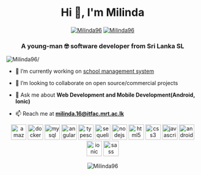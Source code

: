 <h1 align="center">Hi 👋, I'm Milinda</h1>
<p align="center">
    <a href=https://www.linkedin.com/in/milinda-nandasena/ target="blank"><img align="center" src=https://img.shields.io/badge/LinkedIn-0077B5?style=for-the-badge&logo=linkedin&logoColor=white alt="Milinda96"/></a>
    <a href=https://stackoverflow.com/users/10485893/milinda target="blank"><img align="center" src=https://img.shields.io/badge/Stack_Overflow-FE7A16?style=for-the-badge&logo=stack-overflow&logoColor=white alt="Milinda96"/></a>
</p>

<h3 align="center">A young-man 🤓 software developer from Sri Lanka SL</h3>
<p align="left"> <img src=https://komarev.com/ghpvc/?username=Milinda96&color=blueviolet alt=Milinda96/> </p>

- 🔭 I’m currently working on [school management system](https://github.com/Milinda96/SMS-Admin-Portal)

- 👯 I’m looking to collaborate on open source/commercial projects

- 💬 Ask me about **Web Development and Mobile Development(Android, Ionic)**

- 📫 Reach me at **milinda.16@itfac.mrt.ac.lk**

<p align="center">
    <img src=https://devicons.github.io/devicon/devicon.git/icons/amazonwebservices/amazonwebservices-plain-wordmark.svg alt=amazonwebservices width="40" height="40"/> 
    <img src=https://devicons.github.io/devicon/devicon.git/icons/docker/docker-plain-wordmark.svg alt=docker width="40" height="40"/> 
    <img src=https://devicons.github.io/devicon/devicon.git/icons/mysql/mysql-plain-wordmark.svg alt=mysql width="40" height="40"/> 
    <img src=https://devicons.github.io/devicon/devicon.git/icons/angularjs/angularjs-plain.svg alt=angularjs width="40" height="40"/> 
    <img src=https://devicons.github.io/devicon/devicon.git/icons/typescript/typescript-plain.svg alt=typescript width="40" height="40"/> 
    <img src=https://devicons.github.io/devicon/devicon.git/icons/sequelize/sequelize-plain.svg alt=sequelize width="40" height="40"/> 
    <img src=https://devicons.github.io/devicon/devicon.git/icons/nodejs/nodejs-plain-wordmark.svg alt=nodejs width="40" height="40"/>
    <img src=https://devicons.github.io/devicon/devicon.git/icons/html5/html5-original-wordmark.svg alt=html5 width="40" height="40"/>
    <img src=https://devicons.github.io/devicon/devicon.git/icons/css3/css3-original-wordmark.svg alt=css3 width="40" height="40"/>  
    <img src=https://devicons.github.io/devicon/devicon.git/icons/javascript/javascript-original.svg alt=javascript width="40" height="40"/> 
    <img src=https://devicons.github.io/devicon/devicon.git/icons/android/android-plain-wordmark.svg alt=android width="40" height="40"/> 
    <img src=https://devicons.github.io/devicon/devicon.git/icons/ionic/ionic-original-wordmark.svg alt=ionic width="40" height="40"/> 
    <img src=https://devicons.github.io/devicon/devicon.git/icons/sass/sass-original.svg alt=sass width="40" height="40"/> 
</p>
<p align="center"> 
<img src=https://github-readme-stats.vercel.app/api?username=Milinda96&show_icons=true&theme=radical&count_private=true alt=Milinda96 /> </p>
